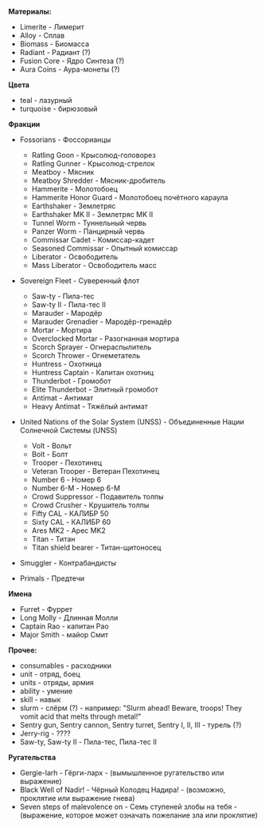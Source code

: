 **Материалы:**
* Limerite - Лимерит
* Alloy - Сплав
* Biomass - Биомасса
* Radiant - Радиант (?)
* Fusion Core - Ядро Синтеза (?)
* Aura Coins - Аура-монеты (?)

**Цвета**
* teal - лазурный
* turquoise - бирюзовый

**Фракции**
* Fossorians - Фоссорианцы
    * Ratling Goon - Крысолюд-головорез
    * Ratling Gunner - Крысолюд-стрелок
    * Meatboy - Мясник
    * Meatboy Shredder - Мясник-дробитель
    * Hammerite - Молотобоец
    * Hammerite Honor Guard - Молотобоец почётного караула
    * Earthshaker - Землетряс
    * Earthshaker MK II - Землетряс MK II
    * Tunnel Worm - Туннельный червь
    * Panzer Worm - Панцирный червь
    * Commissar Cadet - Комиссар-кадет
    * Seasoned Commissar - Опытный комиссар
    * Liberator - Освободитель
    * Mass Liberator - Освободитель масс

* Sovereign Fleet - Суверенный флот
    * Saw-ty - Пила-тес
    * Saw-ty II - Пила-тес II
    * Marauder - Мародёр
    * Marauder Grenadier - Мародёр-гренадёр
    * Mortar - Мортира
    * Overclocked Mortar - Разогнанная мортира
    * Scorch Sprayer - Огнераспылитель
    * Scorch Thrower - Огнеметатель
    * Huntress - Охотница
    * Huntress Captain - Капитан охотниц
    * Thunderbot - Громобот
    * Elite Thunderbot - Элитный громобот
    * Antimat - Антимат
    * Heavy Antimat - Тяжёлый антимат

* United Nations of the Solar System (UNSS) - Объединенные Нации Солнечной Системы (UNSS)
    * Volt - Вольт
    * Bolt - Болт
    * Trooper - Пехотинец
    * Veteran Trooper - Ветеран Пехотинец
    * Number 6 - Номер 6
    * Number 6-M - Номер 6-М
    * Crowd Suppressor - Подавитель толпы
    * Crowd Crusher - Крушитель толпы
    * Fifty CAL - КАЛИБР 50
    * Sixty CAL - КАЛИБР 60
    * Ares MK2 - Арес MK2
    * Titan - Титан
    * Titan shield bearer - Титан-щитоносец

* Smuggler - Контрабандисты

* Primals - Предтечи

**Имена**
* Furret - Фуррет
* Long Molly - Длинная Молли
* Captain Rao - капитан Рао
* Major Smith - майор Смит

**Прочее:**
* consumables - расходники
* unit - отряд, боец
* units - отряды, армия
* ability - умение
* skill - навык
* slurm - слёрм (?) - например: "Slurm ahead! Beware, troops! They vomit acid that melts through metal!"
* Sentry gun, Sentry cannon, Sentry turret, Sentry I, II, III - турель (?)
* Jerry-rig - ????
* Saw-ty, Saw-ty II - Пила-тес, Пила-тес II

**Ругательства**
* Gergie-larh - Гёрги-ларх - (вымышленное ругательство или выражение)
* Black Well of Nadir! - Чёрный Колодец Надира! - (возможно, проклятие или выражение гнева)
* Seven steps of malevolence on - Семь ступеней злобы на тебя - (выражение, которое может означать пожелание зла или проклятие)